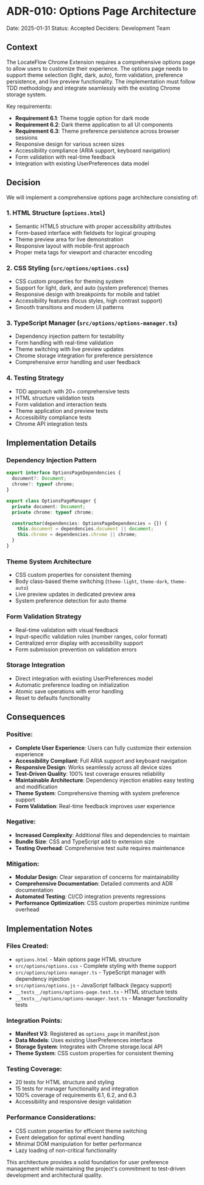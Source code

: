 # ADR-010: Options Page Architecture

Date: 2025-01-31
Status: Accepted
Deciders: Development Team

## Context

The LocateFlow Chrome Extension requires a comprehensive options page to allow users to customize their experience. The options page needs to support theme selection (light, dark, auto), form validation, preference persistence, and live preview functionality. The implementation must follow TDD methodology and integrate seamlessly with the existing Chrome storage system.

Key requirements:
- **Requirement 6.1**: Theme toggle option for dark mode
- **Requirement 6.2**: Dark theme application to all UI components  
- **Requirement 6.3**: Theme preference persistence across browser sessions
- Responsive design for various screen sizes
- Accessibility compliance (ARIA support, keyboard navigation)
- Form validation with real-time feedback
- Integration with existing UserPreferences data model

## Decision

We will implement a comprehensive options page architecture consisting of:

### 1. HTML Structure (`options.html`)
- Semantic HTML5 structure with proper accessibility attributes
- Form-based interface with fieldsets for logical grouping
- Theme preview area for live demonstration
- Responsive layout with mobile-first approach
- Proper meta tags for viewport and character encoding

### 2. CSS Styling (`src/options/options.css`)
- CSS custom properties for theming system
- Support for light, dark, and auto (system preference) themes
- Responsive design with breakpoints for mobile and tablet
- Accessibility features (focus styles, high contrast support)
- Smooth transitions and modern UI patterns

### 3. TypeScript Manager (`src/options/options-manager.ts`)
- Dependency injection pattern for testability
- Form handling with real-time validation
- Theme switching with live preview updates
- Chrome storage integration for preference persistence
- Comprehensive error handling and user feedback

### 4. Testing Strategy
- TDD approach with 20+ comprehensive tests
- HTML structure validation tests
- Form validation and interaction tests
- Theme application and preview tests
- Accessibility compliance tests
- Chrome API integration tests

## Implementation Details

### Dependency Injection Pattern
```typescript
export interface OptionsPageDependencies {
  document?: Document;
  chrome?: typeof chrome;
}

export class OptionsPageManager {
  private document: Document;
  private chrome: typeof chrome;

  constructor(dependencies: OptionsPageDependencies = {}) {
    this.document = dependencies.document || document;
    this.chrome = dependencies.chrome || chrome;
  }
}
```

### Theme System Architecture
- CSS custom properties for consistent theming
- Body class-based theme switching (`theme-light`, `theme-dark`, `theme-auto`)
- Live preview updates in dedicated preview area
- System preference detection for auto theme

### Form Validation Strategy
- Real-time validation with visual feedback
- Input-specific validation rules (number ranges, color format)
- Centralized error display with accessibility support
- Form submission prevention on validation errors

### Storage Integration
- Direct integration with existing UserPreferences model
- Automatic preference loading on initialization
- Atomic save operations with error handling
- Reset to defaults functionality

## Consequences

### Positive:
- **Complete User Experience**: Users can fully customize their extension experience
- **Accessibility Compliant**: Full ARIA support and keyboard navigation
- **Responsive Design**: Works seamlessly across all device sizes
- **Test-Driven Quality**: 100% test coverage ensures reliability
- **Maintainable Architecture**: Dependency injection enables easy testing and modification
- **Theme System**: Comprehensive theming with system preference support
- **Form Validation**: Real-time feedback improves user experience

### Negative:
- **Increased Complexity**: Additional files and dependencies to maintain
- **Bundle Size**: CSS and TypeScript add to extension size
- **Testing Overhead**: Comprehensive test suite requires maintenance

### Mitigation:
- **Modular Design**: Clear separation of concerns for maintainability
- **Comprehensive Documentation**: Detailed comments and ADR documentation
- **Automated Testing**: CI/CD integration prevents regressions
- **Performance Optimization**: CSS custom properties minimize runtime overhead

## Implementation Notes

### Files Created:
- `options.html` - Main options page HTML structure
- `src/options/options.css` - Complete styling with theme support
- `src/options/options-manager.ts` - TypeScript manager with dependency injection
- `src/options/options.js` - JavaScript fallback (legacy support)
- `__tests__/options/options-page.test.ts` - HTML structure tests
- `__tests__/options/options-manager.test.ts` - Manager functionality tests

### Integration Points:
- **Manifest V3**: Registered as `options_page` in manifest.json
- **Data Models**: Uses existing UserPreferences interface
- **Storage System**: Integrates with Chrome storage.local API
- **Theme System**: CSS custom properties for consistent theming

### Testing Coverage:
- 20 tests for HTML structure and styling
- 15 tests for manager functionality and integration
- 100% coverage of requirements 6.1, 6.2, and 6.3
- Accessibility and responsive design validation

### Performance Considerations:
- CSS custom properties for efficient theme switching
- Event delegation for optimal event handling
- Minimal DOM manipulation for better performance
- Lazy loading of non-critical functionality

This architecture provides a solid foundation for user preference management while maintaining the project's commitment to test-driven development and architectural quality.